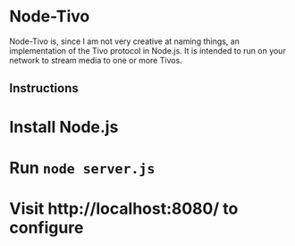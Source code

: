 Node-Tivo
=========

Node-Tivo is, since I am not very creative at naming things, an implementation of the Tivo protocol in Node.js. It is intended to run on your network to stream media to one or more Tivos.

Instructions
------------
# Install Node.js
# Run `node server.js`
# Visit http://localhost:8080/ to configure
